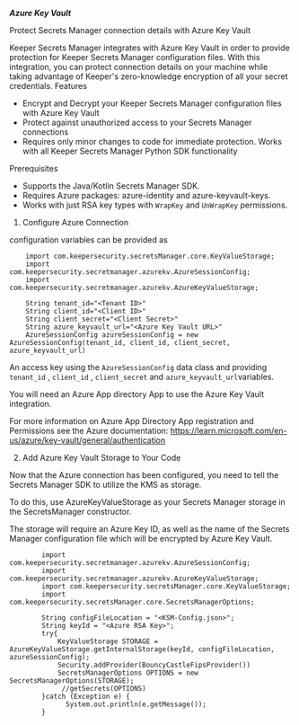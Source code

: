 ***Azure Key Vault***

Protect Secrets Manager connection details with Azure Key Vault

Keeper Secrets Manager integrates with Azure Key Vault in order to provide protection for Keeper Secrets Manager configuration files.  With this integration, you can protect connection details on your machine while taking advantage of Keeper's zero-knowledge encryption of all your secret credentials.
Features

* Encrypt and Decrypt your Keeper Secrets Manager configuration files with Azure Key Vault
* Protect against unauthorized access to your Secrets Manager connections
* Requires only minor changes to code for immediate protection.  Works with all Keeper Secrets Manager Python SDK functionality

Prerequisites

* Supports the Java/Kotlin Secrets Manager SDK.
* Requires Azure packages: azure-identity and azure-keyvault-keys.
* Works with just RSA key types with `WrapKey` and `UnWrapKey` permissions.

1. Configure Azure Connection

configuration variables can be provided as 

```
    import com.keepersecurity.secretsManager.core.KeyValueStorage;
    import com.keepersecurity.secretmanager.azurekv.AzureSessionConfig;
    import com.keepersecurity.secretmanager.azurekv.AzureKeyValueStorage;
    
    String tenant_id="<Tenant ID>" 
    String client_id="<Client ID>"
    String client_secret="<Client Secret>"
    String azure_keyvault_url="<Azure Key Vault URL>"
    AzureSessionConfig azureSessionConfig = new AzureSessionConfig(tenant_id, client_id, client_secret, azure_keyvault_url)
```

An access key using the `AzureSessionConfig` data class and providing  `tenant_id` , `client_id` ,  `client_secret` and `azure_keyvault_url`variables.

You will need an Azure App directory App to use the Azure Key Vault integration.


For more information on Azure App Directory App registration and Permissions see the Azure documentation: https://learn.microsoft.com/en-us/azure/key-vault/general/authentication

2. Add Azure Key Vault Storage to Your Code

Now that the Azure connection has been configured, you need to tell the Secrets Manager SDK to utilize the KMS as storage.

To do this, use AzureKeyValueStorage as your Secrets Manager storage in the SecretsManager constructor.

The storage will require an Azure Key ID, as well as the name of the Secrets Manager configuration file which will be encrypted by Azure Key Vault.

```
		import com.keepersecurity.secretmanager.azurekv.AzureSessionConfig;
		import com.keepersecurity.secretmanager.azurekv.AzureKeyValueStorage;
		import com.keepersecurity.secretsManager.core.KeyValueStorage;
		import com.keepersecurity.secretsManager.core.SecretsManagerOptions;

	    String configFileLocation = "<KSM-Config.json>";
	    String keyId = "<Azure RSA Key>";
		try{
	  		KeyValueStorage STORAGE =  AzureKeyValueStorage.getInternalStorage(keyId, configFileLocation, azureSessionConfig);
			Security.addProvider(BouncyCastleFipsProvider())
			SecretsManagerOptions OPTIONS = new SecretsManagerOptions(STORAGE);
	    	 //getSecrets(OPTIONS)
		}catch (Exception e) {
  			  System.out.println(e.getMessage());
 		}
			
```
